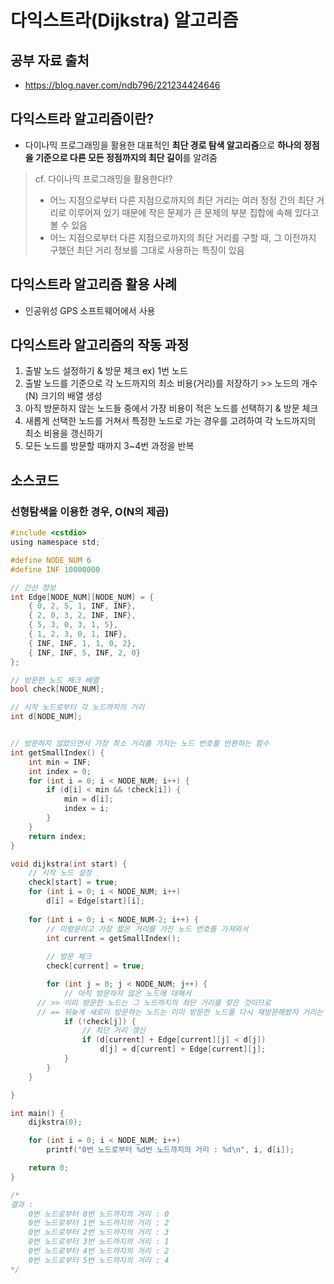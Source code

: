# 다익스트라(Dijkstra) 알고리즘

## 공부 자료 출처
- https://blog.naver.com/ndb796/221234424646

## 다익스트라 알고리즘이란?
- 다이나믹 프로그래밍을 활용한 대표적인 **최단 경로 탐색 알고리즘**으로 **하나의 정점을 기준으로 다른 모든 정점까지의 최단 길이**를 알려줌

> cf. 다이나믹 프로그래밍을 활용한다!?
> - 어느 지점으로부터 다른 지점으로까지의 최단 거리는 여러 정정 간의 최단 거리로 이루어져 있기 때문에 작은 문제가 큰 문제의 부분 집합에 속해 있다고 볼 수 있음
> - 어느 지점으로부터 다른 지점으로까지의 최단 거리를 구할 때, 그 이전까지 구했던 최단 거리 정보를 그대로 사용하는 특징이 있음

## 다익스트라 알고리즘 활용 사례
- 인공위성 GPS 소프트웨어에서 사용

## 다익스트라 알고리즘의 작동 과정
1. 출발 노드 설정하기 & 방문 체크 ex) 1번 노드
2. 출발 노드를 기준으로 각 노드까지의 최소 비용(거리)를 저장하기 >> 노드의 개수(N) 크기의 배열 생성
3. 아직 방문하지 않는 노드들 중에서 가장 비용이 적은 노드를 선택하기 & 방문 체크
4. 새롭게 선택한 노드를 거쳐서 특정한 노드로 가는 경우를 고려하여 각 노드까지의 최소 비용을 갱신하기
5. 모든 노드를 방문할 때까지 3~4번 과정을 반복

## 소스코드

### 선형탐색을 이용한 경우, O(N의 제곱)

```C
#include <cstdio>
using namespace std;

#define NODE_NUM 6
#define INF 10000000

// 간선 정보
int Edge[NODE_NUM][NODE_NUM] = {
	{ 0, 2, 5, 1, INF, INF},
	{ 2, 0, 3, 2, INF, INF},
	{ 5, 3, 0, 3, 1, 5},
	{ 1, 2, 3, 0, 1, INF},
	{ INF, INF, 1, 1, 0, 2},
	{ INF, INF, 5, INF, 2, 0}
};

// 방문한 노드 체크 배열
bool check[NODE_NUM];

// 시작 노드로부터 각 노드까지의 거리
int d[NODE_NUM];


// 방문하지 않았으면서 가장 최소 거리를 가지는 노드 번호를 반환하는 함수
int getSmallIndex() {
	int min = INF;
	int index = 0;
	for (int i = 0; i < NODE_NUM; i++) {
		if (d[i] < min && !check[i]) {
			min = d[i];
			index = i;
		}
	}
	return index;
}

void dijkstra(int start) {
	// 시작 노드 설정
	check[start] = true;
	for (int i = 0; i < NODE_NUM; i++)
		d[i] = Edge[start][i];
	
	for (int i = 0; i < NODE_NUM-2; i++) {
		// 미방문이고 가장 짧은 거리를 가진 노드 번호를 가져와서
		int current = getSmallIndex();
		
		// 방문 체크
		check[current] = true;

		for (int j = 0; j < NODE_NUM; j++) {
			// 아직 방문하지 않은 노드에 대해서
      // >> 이미 방문한 노드는 그 노드까지의 최단 거리를 찾은 것이므로 
      // == 뒤늦게 새로이 방문하는 노드는 이미 방문한 노드를 다시 재방문해봤자 거리는 길면 더 길었지 짧아지지 않음
			if (!check[j]) {
				// 최단 거리 갱신
				if (d[current] + Edge[current][j] < d[j])
					d[j] = d[current] + Edge[current][j];
			}
		}
	}

}

int main() {
	dijkstra(0);

	for (int i = 0; i < NODE_NUM; i++)
		printf("0번 노드로부터 %d번 노드까지의 거리 : %d\n", i, d[i]);

	return 0;
}

/*
결과 :
	0번 노드로부터 0번 노드까지의 거리 : 0
	0번 노드로부터 1번 노드까지의 거리 : 2
	0번 노드로부터 2번 노드까지의 거리 : 3
	0번 노드로부터 3번 노드까지의 거리 : 1
	0번 노드로부터 4번 노드까지의 거리 : 2
	0번 노드로부터 5번 노드까지의 거리 : 4
*/
```
